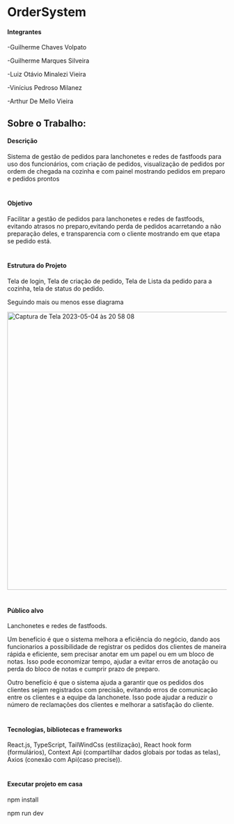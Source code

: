 # OrderSystem
#### Integrantes

-Guilherme Chaves Volpato

-Guilherme Marques Silveira

-Luiz Otávio Minalezi Vieira

-Vinícius Pedroso Milanez

-Arthur De Mello Vieira

## Sobre o Trabalho:

#### Descrição
Sistema de gestão de pedidos para lanchonetes e redes de fastfoods para uso dos funcionários, com criação de pedidos, visualização de pedidos por ordem de chegada na cozinha e com painel mostrando pedidos em preparo e pedidos prontos 
# 
#### Objetivo
Facilitar a gestão de pedidos para lanchonetes e redes de fastfoods, evitando atrasos no preparo,evitando perda de pedidos acarretando a não preparação deles, e transparencia com o cliente mostrando em que etapa se pedido está.
#
#### Estrutura do Projeto 
Tela de login, Tela de criação de pedido, Tela de Lista da pedido para a cozinha, tela de status do pedido.

Seguindo mais ou menos esse diagrama

<img width="638" alt="Captura de Tela 2023-05-04 às 20 58 08" src="https://user-images.githubusercontent.com/51752403/236355114-026ad73e-21e1-468f-aace-34147d76fbd0.png">

#
#### Público alvo 
Lanchonetes e redes de fastfoods. 

Um benefício é que o sistema melhora a eficiência do negócio, dando aos funcionarios a possibilidade de  registrar os pedidos dos clientes de maneira rápida e eficiente, sem precisar anotar em um papel ou em um bloco de notas. Isso pode economizar tempo, ajudar a evitar erros de anotação ou perda do bloco de notas e cumprir prazo de preparo.

Outro benefício é que o sistema ajuda a garantir que os pedidos dos clientes sejam registrados com precisão, evitando erros de comunicação entre os clientes e a equipe da lanchonete. Isso pode ajudar a reduzir o número de reclamações dos clientes e melhorar a satisfação do cliente.
#
#### Tecnologias, bibliotecas e frameworks 
React.js, TypeScript, TailWindCss (estilização), React hook form (formulários), Context Api (compartilhar dados globais por todas as telas), Axios (conexão com Api(caso precise)).

#
#### Executar projeto em casa
npm install

npm run dev

